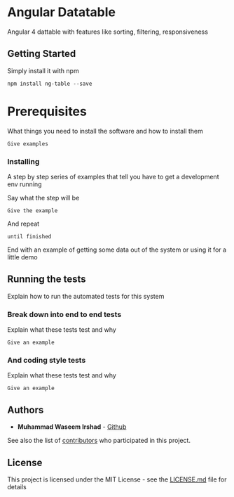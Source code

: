 # Angular Datatable

Angular 4 dattable with features like sorting, filtering, responsiveness

## Getting Started

Simply install it with npm

```
npm install ng-table --save
```

# Prerequisites

What things you need to install the software and how to install them

```
Give examples
```

### Installing

A step by step series of examples that tell you have to get a development env running

Say what the step will be

```
Give the example
```

And repeat

```
until finished
```

End with an example of getting some data out of the system or using it for a little demo

## Running the tests

Explain how to run the automated tests for this system

### Break down into end to end tests

Explain what these tests test and why

```
Give an example
```

### And coding style tests

Explain what these tests test and why

```
Give an example
```

## Authors

* **Muhammad Waseem Irshad** - [Github](https://github.com/prowaseem)

See also the list of [contributors](https://github.com/your/project/contributors) who participated in this project.

## License

This project is licensed under the MIT License - see the [LICENSE.md](license.md) file for details
